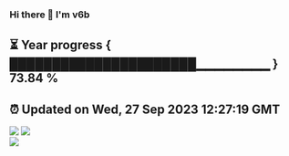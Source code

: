 ### Hi there 👋  I'm v6b  
⏳ Year progress { ██████████████████████▁▁▁▁▁▁▁▁ } 73.84 %
---
⏰ Updated on Wed, 27 Sep 2023 12:27:19 GMT
---
![](https://github-readme-stats.vercel.app/api?username=v6b&bg_color=30,e96443,904e95&title_color=fff&text_color=fff&layout=compact)
![](https://github-readme-stats.vercel.app/api/top-langs/?username=v6b&layout=compact&bg_color=30,e96443,904e95&title_color=fff&text_color=fff)  
![](https://gcore.jsdelivr.net/gh/v6b/v6b@main/assets/github-contribution-grid-snake.svg)


